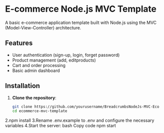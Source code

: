 # E-commerce Node.js MVC Template

A basic e-commerce application template built with Node.js using the MVC (Model-View-Controller) architecture.

## Features
- User authentication (sign-up, login, forget password)
- Product management (add, editproducts)
- Cart and order processing
- Basic admin dashboard

## Installation

1. **Clone the repository**:
   ```bash
   git clone https://github.com/yourusername/BreadcrumbsNodeJs-MVC-Ecommerce-Template.git
   cd ecommerce-mvc-template
2.npm install
3.Rename .env.example to .env and configure the necessary variables
4.Start the server:
  bash
  Copy code
  npm start
